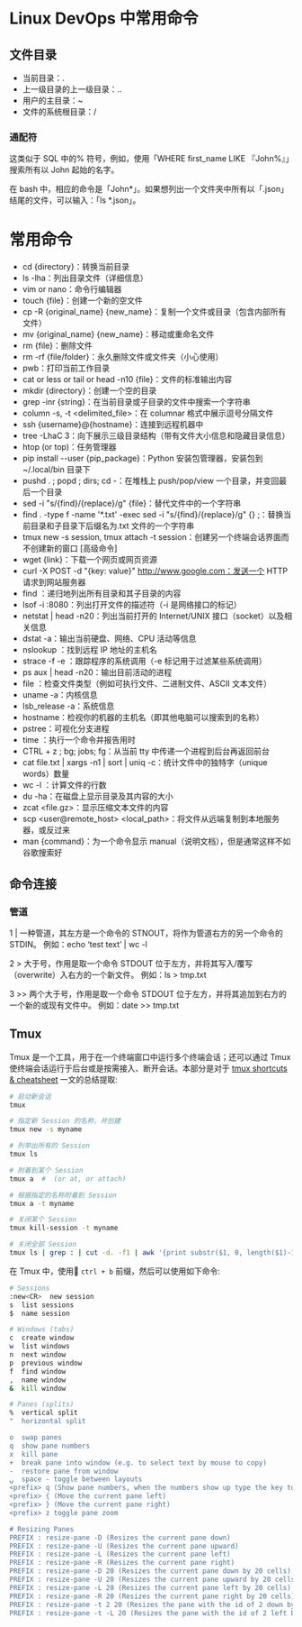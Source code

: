 # Linux DevOps 中常用命令


## 文件目录

- 当前目录：.
- 上一级目录的上一级目录：..
- 用户的主目录：~
- 文件的系统根目录：/

### 通配符

这类似于 SQL 中的% 符号，例如，使用「WHERE first_name LIKE 『John%』」搜索所有以 John 起始的名字。

在 bash 中，相应的命令是「John*」。如果想列出一个文件夹中所有以「.json」结尾的文件，可以输入：「ls *.json」。

# 常用命令

- cd {directory}：转换当前目录
- ls -lha：列出目录文件（详细信息）
- vim or nano：命令行编辑器
- touch {file}：创建一个新的空文件
- cp -R {original_name} {new_name}：复制一个文件或目录（包含内部所有文件）
- mv {original_name} {new_name}：移动或重命名文件
- rm {file}：删除文件
- rm -rf {file/folder}：永久删除文件或文件夹（小心使用）
- pwb：打印当前工作目录
- cat or less or tail or head -n10 {file}：文件的标准输出内容
- mkdir {directory}：创建一个空的目录
- grep -inr {string}：在当前目录或子目录的文件中搜索一个字符串
- column -s, -t <delimited_file>：在 columnar 格式中展示逗号分隔文件
- ssh {username}@{hostname}：连接到远程机器中
- tree -LhaC 3：向下展示三级目录结构（带有文件大小信息和隐藏目录信息）
- htop (or top)：任务管理器
- pip install --user {pip_package}：Python 安装包管理器，安装包到~/.local/bin 目录下
- pushd . ; popd ; dirs; cd -：在堆栈上 push/pop/view 一个目录，并变回最后一个目录
- sed -i "s/{find}/{replace}/g" {file}：替代文件中的一个字符串
- find . -type f -name '*.txt' -exec sed -i "s/{find}/{replace}/g" {} \;：替换当前目录和子目录下后缀名为.txt 文件的一个字符串
- tmux new -s session, tmux attach -t session：创建另一个终端会话界面而不创建新的窗口 [高级命令]
- wget {link}：下载一个网页或网页资源
- curl -X POST -d "{key: value}" http://www.google.com：发送一个 HTTP 请求到网站服务器
- find <directory>：递归地列出所有目录和其子目录的内容
- lsof -i :8080：列出打开文件的描述符（-i 是网络接口的标记）
- netstat | head -n20：列出当前打开的 Internet/UNIX 接口（socket）以及相关信息
- dstat -a：输出当前硬盘、网络、CPU 活动等信息
- nslookup <IP address>：找到远程 IP 地址的主机名
- strace -f -e <syscall> <cmd>：跟踪程序的系统调用（-e 标记用于过滤某些系统调用）
- ps aux | head -n20：输出目前活动的进程
- file <file>：检查文件类型（例如可执行文件、二进制文件、ASCII 文本文件）
- uname -a：内核信息
- lsb_release -a：系统信息
- hostname：检视你的机器的主机名（即其他电脑可以搜索到的名称）
- pstree：可视化分支进程
- time <cmd>：执行一个命令并报告用时
- CTRL + z ; bg; jobs; fg：从当前 tty 中传递一个进程到后台再返回前台
- cat file.txt | xargs -n1 | sort | uniq -c：统计文件中的独特字（unique words）数量
- wc -l <file>：计算文件的行数
- du -ha：在磁盘上显示目录及其内容的大小
- zcat <file.gz>：显示压缩文本文件的内容
- scp <user@remote_host> <local_path>：将文件从远端复制到本地服务器，或反过来
- man {command}：为一个命令显示 manual（说明文档），但是通常这样不如谷歌搜索好

## 命令连接

### 管道

1 | 
 一种管道，其左方是一个命令的 STNOUT，将作为管道右方的另一个命令的 STDIN。
 例如：echo ‘test text’ | wc -l

2 >
 大于号，作用是取一个命令 STDOUT 位于左方，并将其写入/覆写（overwrite）入右方的一个新文件。
 例如：ls > tmp.txt

3 >>
 两个大于号，作用是取一个命令 STDOUT 位于左方，并将其追加到右方的一个新的或现有文件中。
例如：date >> tmp.txt

## Tmux

Tmux 是一个工具，用于在一个终端窗口中运行多个终端会话；还可以通过 Tmux 使终端会话运行于后台或是按需接入、断开会话。本部分是对于 [tmux shortcuts & cheatsheet](https://parg.co/UrT) 一文的总结提取:

```sh
# 启动新会话
tmux

# 指定新 Session 的名称，并创建
tmux new -s myname

# 列举出所有的 Session
tmux ls

# 附着到某个 Session
tmux a  #  (or at, or attach)

# 根据指定的名称附着到 Session
tmux a -t myname

# 关闭某个 Session
tmux kill-session -t myname

# 关闭全部 Session
tmux ls | grep : | cut -d. -f1 | awk '{print substr($1, 0, length($1)-1)}' | xargs kill
```

在 Tmux 中，使用 `ctrl + b` 前缀，然后可以使用如下命令:

```sh
# Sessions
:new<CR>  new session
s  list sessions
$  name session

# Windows (tabs)
c  create window
w  list windows
n  next window
p  previous window
f  find window
,  name window
&  kill window

# Panes (splits)
%  vertical split
"  horizontal split

o  swap panes
q  show pane numbers
x  kill pane
+  break pane into window (e.g. to select text by mouse to copy)
-  restore pane from window
⍽  space - toggle between layouts
<prefix> q (Show pane numbers, when the numbers show up type the key to goto that pane)
<prefix> { (Move the current pane left)
<prefix> } (Move the current pane right)
<prefix> z toggle pane zoom

# Resizing Panes
PREFIX : resize-pane -D (Resizes the current pane down)
PREFIX : resize-pane -U (Resizes the current pane upward)
PREFIX : resize-pane -L (Resizes the current pane left)
PREFIX : resize-pane -R (Resizes the current pane right)
PREFIX : resize-pane -D 20 (Resizes the current pane down by 20 cells)
PREFIX : resize-pane -U 20 (Resizes the current pane upward by 20 cells)
PREFIX : resize-pane -L 20 (Resizes the current pane left by 20 cells)
PREFIX : resize-pane -R 20 (Resizes the current pane right by 20 cells)
PREFIX : resize-pane -t 2 20 (Resizes the pane with the id of 2 down by 20 cells)
PREFIX : resize-pane -t -L 20 (Resizes the pane with the id of 2 left by 20 cells)
```